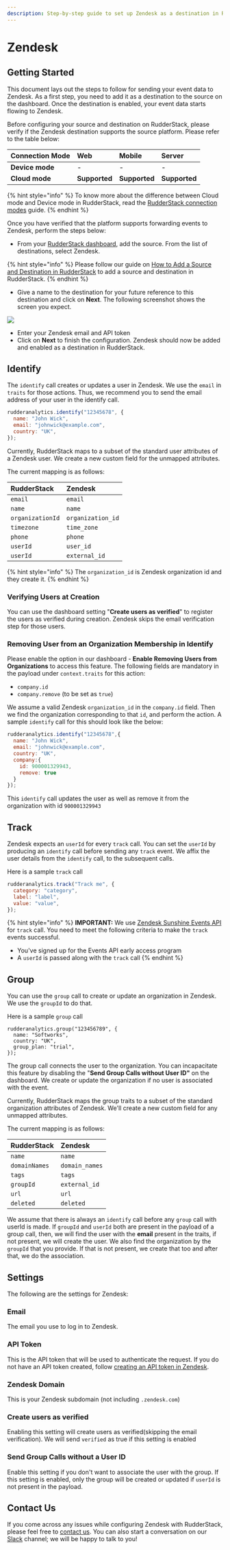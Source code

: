 ```yaml
---
description: Step-by-step guide to set up Zendesk as a destination in RudderStack.
---
```


# Zendesk

## Getting Started

This document lays out the steps to follow for sending your event data to Zendesk. As a first step, you need to add it as a destination to the source on the dashboard. Once the destination is enabled, your event data starts flowing to Zendesk.

Before configuring your source and destination on RudderStack, please verify if the Zendesk destination supports the source platform. Please refer to the table below:

| **Connection Mode** | **Web** | **Mobile** | **Server** |
| :--- | :--- | :--- | :--- |
| **Device mode** | - | - | - |
| **Cloud mode** | **Supported** | **Supported** | **Supported** |

{% hint style="info" %}
To know more about the difference between Cloud mode and Device mode in RudderStack, read the [RudderStack connection modes](https://docs.rudderstack.com/get-started/rudderstack-connection-modes) guide.
{% endhint %}

Once you have verified that the platform supports forwarding events to Zendesk, perform the steps below:

* From your [RudderStack dashboard](https://app.rudderlabs.com/), add the source. From the list of destinations, select Zendesk.

{% hint style="info" %}
Please follow our guide on [How to Add a Source and Destination in RudderStack](https://docs.rudderstack.com/how-to-guides/adding-source-and-destination-rudderstack) to add a source and destination in RudderStack.
{% endhint %}

* Give a name to the destination for your future reference to this destination and click on **Next**. The following screenshot shows the screen you expect.

![](../.gitbook/assets/zendesk.png)

* Enter your Zendesk email and API token
* Click on **Next** to finish the configuration. Zendesk should now be added and enabled as a destination in RudderStack.

## Identify

The `identify` call creates or updates a user in Zendesk. We use the `email` in `traits` for those actions. Thus, we recommend you to send the email address of your user in the identify call. 

```javascript
rudderanalytics.identify("12345678", {
  name: "John Wick",
  email: "johnwick@example.com",
  country: "UK",
});
```

Currently, RudderStack maps to a subset of the standard user attributes of a Zendesk user. We create a new custom field for the unmapped attributes.

The current mapping is as follows:

| RudderStack | Zendesk |
| :--- | :--- |
| `email` | `email` |
| `name` | `name` |
| `organizationId` | `organization_id` |
| `timezone` | `time_zone` |
| `phone` | `phone` |
| `userId` | `user_id` |
| `userId` | `external_id` |

{% hint style="info" %}
The `organization_id` is Zendesk organization id and they create it.
{% endhint %}

### Verifying Users at Creation

You can use the dashboard setting "**Create users as verified**" to register the users as verified during creation. Zendesk skips the email verification step for those users.

### Removing User from an Organization Membership in Identify

Please enable the option in our dashboard - **Enable Removing Users from Organizations** to access this feature. The following fields are mandatory in the payload under `context.traits` for this action:

* `company.id`
* `company.remove` \(to be set as `true`\)

We assume a valid Zendesk `organization_id` in the `company.id` field. Then we find the organization corresponding to that `id`, and perform the action. A sample `identify` call for this should look like the below:

```javascript
rudderanalytics.identify("12345678",{
  name: "John Wick",
  email: "johnwick@example.com",
  country: "UK",
  company:{
    id: 900001329943,
    remove: true
  }
});
```

This `identify` call updates the user as well as remove it from the organization with id `900001329943`

## Track

Zendesk expects an `userId` for every `track` call. You can set the `userId` by producing an `identify` call before sending any `track` event. We affix the user details from the `identify` call, to the subsequent calls. 

Here is a sample `track` call

```javascript
rudderanalytics.track("Track me", {
  category: "category",
  label: "label",
  value: "value",
});
```

{% hint style="info" %}
**IMPORTANT:** We use [Zendesk Sunshine Events API](https://developer.zendesk.com/rest_api/docs/sunshine/events_api) for `track` call. You need to meet the following criteria to make the `track` events successful. 

* You've signed up for the Events API early access program
* A `userId` is passed along with the `track` call
{% endhint %}

## Group

You can use the `group` call to create or update an organization in Zendesk. We use the `groupId` to do that.

Here is a sample `group` call

```text
rudderanalytics.group("123456789", {
  name: "Softworks",
  country: "UK",
  group_plan: "trial",
});
```

The group call connects the user to the organization.‌ You can incapacitate this feature by disabling the "**Send Group Calls without User ID"** on the dashboard. We create or update the organization if no user is associated with the event. 

Currently, RudderStack maps the group traits to a subset of the standard organization attributes of Zendesk. We'll create a new custom field for any unmapped attributes. 

The current mapping is as follows:

| RudderStack | Zendesk |
| :--- | :--- |
| `name` | `name` |
| `domainNames` | `domain_names` |
| `tags` | `tags` |
| `groupId` | `external_id` |
| `url` | `url` |
| `deleted` | `deleted` |

We assume that there is always an `identify` call before any `group` call with userId is made. If `groupId` and `userId` both are present in the payload of a group call, then, we will find the user with the **email** present in the traits, if not present, we will create the user. We also find the organization by the `groupId` that you provide. If that is not present, we create that too and after that, we do the association.

## Settings

The following are the settings for Zendesk:

### Email

The email you use to log in to Zendesk.

### API Token

This is the API token that will be used to authenticate the request. If you do not have an API token created, follow [creating an API token in Zendesk](https://support.zendesk.com/hc/en-us/articles/226022787-Generating-a-new-API-token-).

### Zendesk Domain

This is your Zendesk subdomain \(not including `.zendesk.com`\)

### Create users as verified

Enabling this setting will create users as verified\(skipping the email verification\). We will send `verified` as true if this setting is enabled

### Send Group Calls without a User ID

Enable this setting if you don't want to associate the user with the group. If this setting is enabled, only the group will be created or updated if `userId` is not present in the payload.

## Contact Us

If you come across any issues while configuring Zendesk with RudderStack, please feel free to [contact us](mailto:%20docs@rudderstack.com). You can also start a conversation on our [Slack](https://resources.rudderstack.com/join-rudderstack-slack) channel; we will be happy to talk to you!

